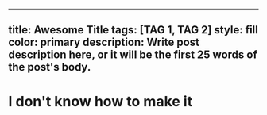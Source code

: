  ---
 title: Awesome Title
 tags: [TAG 1, TAG 2]
 style: fill
 color: primary
 description: Write post description here, or it will be the first 25 words of the post's body.
 ---

 # I don't know how to make it